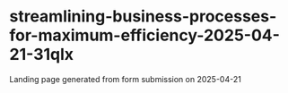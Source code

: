 # streamlining-business-processes-for-maximum-efficiency-2025-04-21-31qlx
Landing page generated from form submission on 2025-04-21
